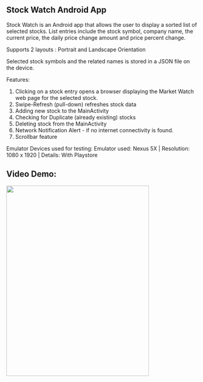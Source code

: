 ## Stock Watch Android App

Stock Watch is an Android app that allows the user to display a sorted list of selected stocks. List entries include the stock 
symbol, company name, the current price, the daily price change amount and price percent change.

Supports 2 layouts : Portrait and Landscape Orientation

Selected stock symbols and the related names is stored in a JSON file on the device.

Features: 
1. Clicking on a stock entry opens a browser displaying the Market Watch web page for the selected stock. 
2. Swipe-Refresh (pull-down) refreshes stock data
3. Adding new stock to the MainActivity
4. Checking for Duplicate (already existing) stocks
5. Deleting stock from the MainActivity
6. Network Notification Alert - if no internet connectivity is found. 
7. Scrollbar feature

Emulator Devices used for testing: Emulator used: Nexus 5X | Resolution: 1080 x 1920 | Details: With Playstore

## Video Demo:

<img src="./app/src/main/res/stockWatch.gif" width="375" height="500"/>